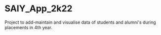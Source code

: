 # SAIY_App_2k22
Project to add-maintain and visualise data of students and alumni's during placements in 4th year.
